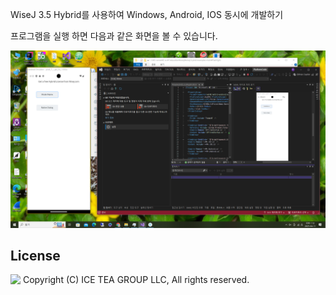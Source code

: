 WiseJ 3.5 Hybrid를 사용하여 Windows, Android, IOS 동시에 개발하기

<p>프로그램을 실행 하면 다음과 같은 화면을 볼 수 있습니다.

![poster](./img1.png)

License
-------
<img src="http://iceteagroup.com/wp-content/uploads/2017/01/Square-64x64-trasp.png" height="20" align="top"> Copyright (C) ICE TEA GROUP LLC, All rights reserved.
